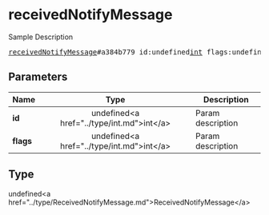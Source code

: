 # receivedNotifyMessage

Sample Description

<pre>
<a href="../constructor/receivedNotifyMessage.md">receivedNotifyMessage</a>#a384b779 id:undefined<a href="../type/int.md">int</a> flags:undefined<a href="../type/int.md">int</a> = undefined<a href="../type/ReceivedNotifyMessage.md">ReceivedNotifyMessage</a>;
</pre>

## Parameters

| Name | Type | Description |
|------|:----:|-------------|
| **id** | undefined&lt;a href=&#34;../type/int.md&#34;&gt;int&lt;/a&gt; | Param description |
| **flags** | undefined&lt;a href=&#34;../type/int.md&#34;&gt;int&lt;/a&gt; | Param description |

## Type

undefined&lt;a href=&#34;../type/ReceivedNotifyMessage.md&#34;&gt;ReceivedNotifyMessage&lt;/a&gt;
